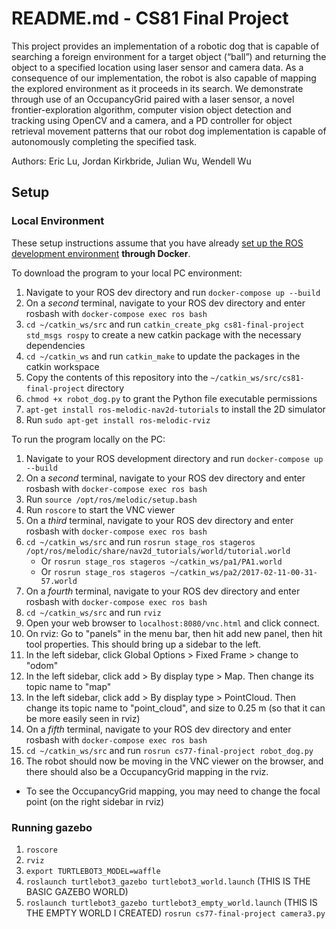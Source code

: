# README.md - CS81 Final Project

This project provides an implementation of a robotic dog that is capable of searching a foreign environment for a target object (“ball”) and returning the object to a specified location using laser sensor and camera data. As a consequence of our implementation, the robot is also capable of mapping the explored environment as it proceeds in its search. We demonstrate through use of an OccupancyGrid paired with a laser sensor, a novel frontier-exploration algorithm, computer vision object detection and tracking using OpenCV and a camera, and a PD controller for object retrieval movement patterns that our robot dog implementation is capable of autonomously completing the specified task.

Authors: Eric Lu, Jordan Kirkbride, Julian Wu, Wendell Wu

## Setup

### Local Environment

These setup instructions assume that you have already [set up the ROS development environment](https://canvas.dartmouth.edu/courses/58298/pages/instructions-for-setting-up-ros-directly-ubuntu-or-docker) **through Docker**.

To download the program to your local PC environment:

1. Navigate to your ROS dev directory and run `docker-compose up --build`
2. On a *second* terminal, navigate to your ROS dev directory and enter rosbash with `docker-compose exec ros bash`
3. `cd ~/catkin_ws/src` and run `catkin_create_pkg cs81-final-project std_msgs rospy` to create a new catkin package with the necessary dependencies
4. `cd ~/catkin_ws` and run `catkin_make` to update the packages in the catkin workspace
5. Copy the contents of this repository into the `~/catkin_ws/src/cs81-final-project` directory
6. `chmod +x robot_dog.py` to grant the Python file executable permissions
7. `apt-get install ros-melodic-nav2d-tutorials` to install the 2D simulator
8. Run `sudo apt-get install ros-melodic-rviz`

To run the program locally on the PC:

1. Navigate to your ROS development directory and run `docker-compose up --build`
2. On a *second* terminal, navigate to your ROS dev directory and enter rosbash with `docker-compose exec ros bash`
3. Run `source /opt/ros/melodic/setup.bash`
4. Run `roscore` to start the VNC viewer
5. On a *third* terminal, navigate to your ROS dev directory and enter rosbash with `docker-compose exec ros bash`
6. `cd ~/catkin_ws/src` and run `rosrun stage_ros stageros /opt/ros/melodic/share/nav2d_tutorials/world/tutorial.world`
   - Or `rosrun stage_ros stageros ~/catkin_ws/pa1/PA1.world`
   - Or `rosrun stage_ros stageros ~/catkin_ws/pa2/2017-02-11-00-31-57.world`
7. On a *fourth* terminal, navigate to your ROS dev directory and enter rosbash with `docker-compose exec ros bash`
8. `cd ~/catkin_ws/src` and run `rviz`
9. Open your web browser to `localhost:8080/vnc.html` and click connect.
10. On rviz: Go to "panels" in the menu bar, then hit add new panel, then hit tool properties. This should bring up a sidebar to the left.
11. In the left sidebar, click Global Options > Fixed Frame > change to "odom"
12. In the left sidebar, click add > By display type > Map. Then change its topic name to "map"
13. In the left sidebar, click add > By display type > PointCloud. Then change its topic name to "point_cloud", and size to 0.25 m (so that it can be more easily seen in rviz)
14. On a *fifth* terminal, navigate to your ROS dev directory and enter rosbash with `docker-compose exec ros bash`
15. `cd ~/catkin_ws/src` and run `rosrun cs77-final-project robot_dog.py`
16. The robot should now be moving in the VNC viewer on the browser, and there should also be a OccupancyGrid mapping in the rviz.
   - To see the OccupancyGrid mapping, you may need to change the focal point (on the right sidebar in rviz)

### Running gazebo
1. `roscore`
2. `rviz`
3. `export TURTLEBOT3_MODEL=waffle`
4. `roslaunch turtlebot3_gazebo turtlebot3_world.launch` (THIS IS THE BASIC GAZEBO WORLD)
5. `roslaunch turtlebot3_gazebo turtlebot3_empty_world.launch` (THIS IS THE EMPTY WORLD I CREATED)
`rosrun cs77-final-project camera3.py`